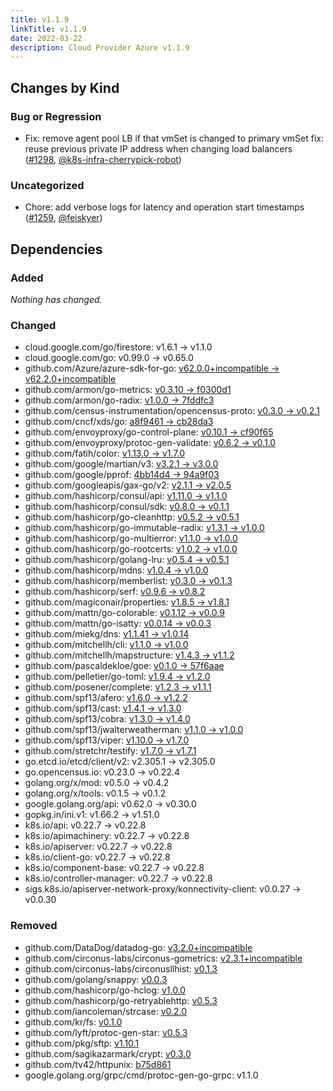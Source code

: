```yaml
---
title: v1.1.9
linkTitle: v1.1.9
date: 2022-03-22
description: Cloud Provider Azure v1.1.9
---
```



## Changes by Kind

### Bug or Regression

- Fix: remove agent pool LB if that vmSet is changed to primary vmSet
  fix: reuse previous private IP address when changing load balancers ([#1298](https://github.com/kubernetes-sigs/cloud-provider-azure/pull/1298), [@k8s-infra-cherrypick-robot](https://github.com/k8s-infra-cherrypick-robot))

### Uncategorized

- Chore: add verbose logs for latency and operation start timestamps ([#1259](https://github.com/kubernetes-sigs/cloud-provider-azure/pull/1259), [@feiskyer](https://github.com/feiskyer))

## Dependencies

### Added
_Nothing has changed._

### Changed
- cloud.google.com/go/firestore: v1.6.1 → v1.1.0
- cloud.google.com/go: v0.99.0 → v0.65.0
- github.com/Azure/azure-sdk-for-go: [v62.0.0+incompatible → v62.2.0+incompatible](https://github.com/Azure/azure-sdk-for-go/compare/v62.0.0...v62.2.0)
- github.com/armon/go-metrics: [v0.3.10 → f0300d1](https://github.com/armon/go-metrics/compare/v0.3.10...f0300d1)
- github.com/armon/go-radix: [v1.0.0 → 7fddfc3](https://github.com/armon/go-radix/compare/v1.0.0...7fddfc3)
- github.com/census-instrumentation/opencensus-proto: [v0.3.0 → v0.2.1](https://github.com/census-instrumentation/opencensus-proto/compare/v0.3.0...v0.2.1)
- github.com/cncf/xds/go: [a8f9461 → cb28da3](https://github.com/cncf/xds/go/compare/a8f9461...cb28da3)
- github.com/envoyproxy/go-control-plane: [v0.10.1 → cf90f65](https://github.com/envoyproxy/go-control-plane/compare/v0.10.1...cf90f65)
- github.com/envoyproxy/protoc-gen-validate: [v0.6.2 → v0.1.0](https://github.com/envoyproxy/protoc-gen-validate/compare/v0.6.2...v0.1.0)
- github.com/fatih/color: [v1.13.0 → v1.7.0](https://github.com/fatih/color/compare/v1.13.0...v1.7.0)
- github.com/google/martian/v3: [v3.2.1 → v3.0.0](https://github.com/google/martian/v3/compare/v3.2.1...v3.0.0)
- github.com/google/pprof: [4bb14d4 → 94a9f03](https://github.com/google/pprof/compare/4bb14d4...94a9f03)
- github.com/googleapis/gax-go/v2: [v2.1.1 → v2.0.5](https://github.com/googleapis/gax-go/v2/compare/v2.1.1...v2.0.5)
- github.com/hashicorp/consul/api: [v1.11.0 → v1.1.0](https://github.com/hashicorp/consul/api/compare/v1.11.0...v1.1.0)
- github.com/hashicorp/consul/sdk: [v0.8.0 → v0.1.1](https://github.com/hashicorp/consul/sdk/compare/v0.8.0...v0.1.1)
- github.com/hashicorp/go-cleanhttp: [v0.5.2 → v0.5.1](https://github.com/hashicorp/go-cleanhttp/compare/v0.5.2...v0.5.1)
- github.com/hashicorp/go-immutable-radix: [v1.3.1 → v1.0.0](https://github.com/hashicorp/go-immutable-radix/compare/v1.3.1...v1.0.0)
- github.com/hashicorp/go-multierror: [v1.1.0 → v1.0.0](https://github.com/hashicorp/go-multierror/compare/v1.1.0...v1.0.0)
- github.com/hashicorp/go-rootcerts: [v1.0.2 → v1.0.0](https://github.com/hashicorp/go-rootcerts/compare/v1.0.2...v1.0.0)
- github.com/hashicorp/golang-lru: [v0.5.4 → v0.5.1](https://github.com/hashicorp/golang-lru/compare/v0.5.4...v0.5.1)
- github.com/hashicorp/mdns: [v1.0.4 → v1.0.0](https://github.com/hashicorp/mdns/compare/v1.0.4...v1.0.0)
- github.com/hashicorp/memberlist: [v0.3.0 → v0.1.3](https://github.com/hashicorp/memberlist/compare/v0.3.0...v0.1.3)
- github.com/hashicorp/serf: [v0.9.6 → v0.8.2](https://github.com/hashicorp/serf/compare/v0.9.6...v0.8.2)
- github.com/magiconair/properties: [v1.8.5 → v1.8.1](https://github.com/magiconair/properties/compare/v1.8.5...v1.8.1)
- github.com/mattn/go-colorable: [v0.1.12 → v0.0.9](https://github.com/mattn/go-colorable/compare/v0.1.12...v0.0.9)
- github.com/mattn/go-isatty: [v0.0.14 → v0.0.3](https://github.com/mattn/go-isatty/compare/v0.0.14...v0.0.3)
- github.com/miekg/dns: [v1.1.41 → v1.0.14](https://github.com/miekg/dns/compare/v1.1.41...v1.0.14)
- github.com/mitchellh/cli: [v1.1.0 → v1.0.0](https://github.com/mitchellh/cli/compare/v1.1.0...v1.0.0)
- github.com/mitchellh/mapstructure: [v1.4.3 → v1.1.2](https://github.com/mitchellh/mapstructure/compare/v1.4.3...v1.1.2)
- github.com/pascaldekloe/goe: [v0.1.0 → 57f6aae](https://github.com/pascaldekloe/goe/compare/v0.1.0...57f6aae)
- github.com/pelletier/go-toml: [v1.9.4 → v1.2.0](https://github.com/pelletier/go-toml/compare/v1.9.4...v1.2.0)
- github.com/posener/complete: [v1.2.3 → v1.1.1](https://github.com/posener/complete/compare/v1.2.3...v1.1.1)
- github.com/spf13/afero: [v1.6.0 → v1.2.2](https://github.com/spf13/afero/compare/v1.6.0...v1.2.2)
- github.com/spf13/cast: [v1.4.1 → v1.3.0](https://github.com/spf13/cast/compare/v1.4.1...v1.3.0)
- github.com/spf13/cobra: [v1.3.0 → v1.4.0](https://github.com/spf13/cobra/compare/v1.3.0...v1.4.0)
- github.com/spf13/jwalterweatherman: [v1.1.0 → v1.0.0](https://github.com/spf13/jwalterweatherman/compare/v1.1.0...v1.0.0)
- github.com/spf13/viper: [v1.10.0 → v1.7.0](https://github.com/spf13/viper/compare/v1.10.0...v1.7.0)
- github.com/stretchr/testify: [v1.7.0 → v1.7.1](https://github.com/stretchr/testify/compare/v1.7.0...v1.7.1)
- go.etcd.io/etcd/client/v2: v2.305.1 → v2.305.0
- go.opencensus.io: v0.23.0 → v0.22.4
- golang.org/x/mod: v0.5.0 → v0.4.2
- golang.org/x/tools: v0.1.5 → v0.1.2
- google.golang.org/api: v0.62.0 → v0.30.0
- gopkg.in/ini.v1: v1.66.2 → v1.51.0
- k8s.io/api: v0.22.7 → v0.22.8
- k8s.io/apimachinery: v0.22.7 → v0.22.8
- k8s.io/apiserver: v0.22.7 → v0.22.8
- k8s.io/client-go: v0.22.7 → v0.22.8
- k8s.io/component-base: v0.22.7 → v0.22.8
- k8s.io/controller-manager: v0.22.7 → v0.22.8
- sigs.k8s.io/apiserver-network-proxy/konnectivity-client: v0.0.27 → v0.0.30

### Removed
- github.com/DataDog/datadog-go: [v3.2.0+incompatible](https://github.com/DataDog/datadog-go/tree/v3.2.0)
- github.com/circonus-labs/circonus-gometrics: [v2.3.1+incompatible](https://github.com/circonus-labs/circonus-gometrics/tree/v2.3.1)
- github.com/circonus-labs/circonusllhist: [v0.1.3](https://github.com/circonus-labs/circonusllhist/tree/v0.1.3)
- github.com/golang/snappy: [v0.0.3](https://github.com/golang/snappy/tree/v0.0.3)
- github.com/hashicorp/go-hclog: [v1.0.0](https://github.com/hashicorp/go-hclog/tree/v1.0.0)
- github.com/hashicorp/go-retryablehttp: [v0.5.3](https://github.com/hashicorp/go-retryablehttp/tree/v0.5.3)
- github.com/iancoleman/strcase: [v0.2.0](https://github.com/iancoleman/strcase/tree/v0.2.0)
- github.com/kr/fs: [v0.1.0](https://github.com/kr/fs/tree/v0.1.0)
- github.com/lyft/protoc-gen-star: [v0.5.3](https://github.com/lyft/protoc-gen-star/tree/v0.5.3)
- github.com/pkg/sftp: [v1.10.1](https://github.com/pkg/sftp/tree/v1.10.1)
- github.com/sagikazarmark/crypt: [v0.3.0](https://github.com/sagikazarmark/crypt/tree/v0.3.0)
- github.com/tv42/httpunix: [b75d861](https://github.com/tv42/httpunix/tree/b75d861)
- google.golang.org/grpc/cmd/protoc-gen-go-grpc: v1.1.0
